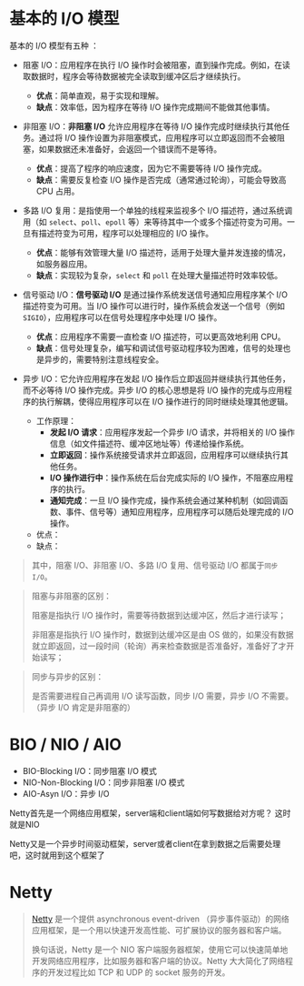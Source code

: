 # 基本的 I/O 模型
基本的 I/O 模型有五种 ：

* 阻塞 I/O：应用程序在执行 I/O 操作时会被阻塞，直到操作完成。例如，在读取数据时，程序会等待数据被完全读取到缓冲区后才继续执行。
	- **优点**：简单直观，易于实现和理解。
	- **缺点**：效率低，因为程序在等待 I/O 操作完成期间不能做其他事情。

* 非阻塞 I/O：**非阻塞 I/O** 允许应用程序在等待 I/O 操作完成时继续执行其他任务。通过将 I/O 操作设置为非阻塞模式，应用程序可以立即返回而不会被阻塞，如果数据还未准备好，会返回一个错误而不是等待。
	- **优点**：提高了程序的响应速度，因为它不需要等待 I/O 操作完成。
	- **缺点**：需要反复检查 I/O 操作是否完成（通常通过轮询），可能会导致高 CPU 占用。

* 多路 I/O 复用：是指使用一个单独的线程来监视多个 I/O 描述符，通过系统调用（如 `select`、`poll`、`epoll` 等）来等待其中一个或多个描述符变为可用。一旦有描述符变为可用，程序可以处理相应的 I/O 操作。
	- **优点**：能够有效管理大量 I/O 描述符，适用于处理大量并发连接的情况，如服务器应用。
	- **缺点**：实现较为复杂，`select` 和 `poll` 在处理大量描述符时效率较低。

* 信号驱动 I/O：**信号驱动 I/O** 是通过操作系统发送信号通知应用程序某个 I/O 描述符变为可用。当 I/O 操作可以进行时，操作系统会发送一个信号（例如 `SIGIO`），应用程序可以在信号处理程序中处理 I/O 操作。
	- **优点**：应用程序不需要一直检查 I/O 描述符，可以更高效地利用 CPU。
	- **缺点**：信号处理复杂，编写和调试信号驱动程序较为困难，信号的处理也是异步的，需要特别注意线程安全。

* 异步 I/O：它允许应用程序在发起 I/O 操作后立即返回并继续执行其他任务，而不必等待 I/O 操作完成。异步 I/O 的核心思想是将 I/O 操作的完成与应用程序的执行解耦，使得应用程序可以在 I/O 操作进行的同时继续处理其他逻辑。
	* 工作原理：
		- **发起 I/O 请求**：应用程序发起一个异步 I/O 请求，并将相关的 I/O 操作信息（如文件描述符、缓冲区地址等）传递给操作系统。
		- **立即返回**：操作系统接受请求并立即返回，应用程序可以继续执行其他任务。
		- **I/O 操作进行中**：操作系统在后台完成实际的 I/O 操作，不阻塞应用程序的执行。
		- **通知完成**：一旦 I/O 操作完成，操作系统会通过某种机制（如回调函数、事件、信号等）通知应用程序，应用程序可以随后处理完成的 I/O 操作。
	- 优点：
	- 缺点：
> 其中，阻塞 I/O、非阻塞 I/O、多路 I/O 复用、信号驱动 I/O 都属于`同步 I/O`。

> 阻塞与非阻塞的区别：
> 
> 阻塞是指执行 I/O 操作时，需要等待数据到达缓冲区，然后才进行读写；
> 
> 非阻塞是指执行 I/O 操作时，数据到达缓冲区是由 OS 做的，如果没有数据就立即返回，过一段时间（轮询）再来检查数据是否准备好，准备好了才开始读写；
> 

> 同步与异步的区别：
> 
> 是否需要进程自己再调用 I/O 读写函数，同步 I/O 需要，异步 I/O 不需要。（异步 I/O 肯定是非阻塞的）



# BIO / NIO / AIO
* BIO-Blocking I/O：同步阻塞 I/O 模式
* NIO-Non-Blocking I/O：同步非阻塞 I/O 模式
* AIO-Asyn I/O：异步 I/O

Netty首先是一个网络应用框架，server端和client端如何写数据给对方呢？ 这时就是NIO

Netty又是一个异步时间驱动框架，server或者client在拿到数据之后需要处理吧，这时就用到这个框架了


# Netty
> [Netty](http://netty.io/) 是一个提供 asynchronous event-driven （异步事件驱动）的网络应用框架，是一个用以快速开发高性能、可扩展协议的服务器和客户端。
> 
> 换句话说，Netty 是一个 NIO 客户端服务器框架，使用它可以快速简单地开发网络应用程序，比如服务器和客户端的协议。Netty 大大简化了网络程序的开发过程比如 TCP 和 UDP 的 socket 服务的开发。
